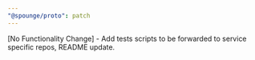 ```yaml
---
"@spounge/proto": patch
---
```


[No Functionality Change] - Add tests scripts to be forwarded to service specific repos, README update.
